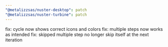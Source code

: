 ```yaml
---
"@metalizzsas/nuster-desktop": patch
"@metalizzsas/nuster-turbine": patch
---
```


fix: cycle now shows correct icons and colors
fix: multiple steps now works as intended
fix: skipped multiple step no longer skip itself at the next iteration
